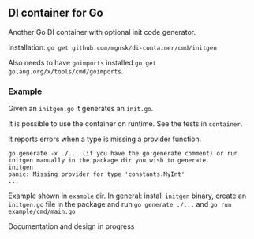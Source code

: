 ## DI container for Go

Another Go DI container with optional init code generator.

Installation: `go get github.com/mgnsk/di-container/cmd/initgen`

Also needs to have `goimports` installed `go get golang.org/x/tools/cmd/goimports`.

### Example
Given an `initgen.go` it generates an `init.go`.

It is possible to use the container on runtime. See the tests in `container`.

It reports errors when a type is missing a provider function.
```
go generate -x ./... (if you have the go:generate comment) or run initgen manually in the package dir you wish to generate.
initgen
panic: Missing provider for type 'constants.MyInt'
...
```



Example shown in `example` dir. In general: install `initgen` binary, create an `initgen.go` file in the package and run `go generate ./...` and 
`go run example/cmd/main.go`

Documentation and design in progress

